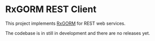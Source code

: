 # RxGORM REST Client

This project implements [RxGORM](http://gorm.grails.org/latest/rx) for REST web services.

The codebase is in still in development and there are no releases yet.


